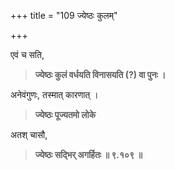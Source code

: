 +++
title = "109 ज्येष्ठः कुलम्"

+++

एवं च सति,


> **ज्येष्ठः कुलं वर्धयति विनासयति (?) वा पुनः ।**

अनेवंगुणः, तस्मात् कारणात् ।

> **ज्येष्ठः पूज्यतमो लोके**

अतश् चासौ,

> **ज्येष्ठः सद्भिर् अगर्हितः  ॥ ९.१०९ ॥**
